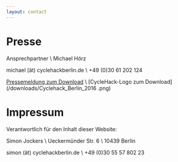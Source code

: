```yaml
---
layout: contact
---
```


# Presse

Ansprechpartner \\
Michael Hörz

michael (ät) cyclehackberlin.de \\
+49 (0)30 61 202 124

[Pressemeldung zum Download](/downloads/Pressemitteilung_Cyclehack_Berlin_Ankuendigung.pdf) \\
[CycleHack-Logo zum Download](/downloads/Cyclehack_Berlin_2016  .png)


# Impressum

Verantwortlich für den Inhalt dieser Website:

Simon Jockers \\
Ueckermünder Str. 6 \\
10439 Berlin

simon (ät) cyclehackberlin.de \\
+49 (0)30 55 57 802 23
